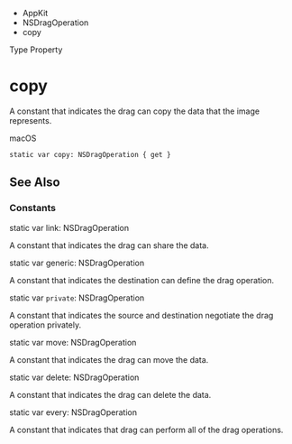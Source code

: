 

- AppKit
- NSDragOperation
-  copy 

Type Property

# copy

A constant that indicates the drag can copy the data that the image represents.

macOS

``` source
static var copy: NSDragOperation { get }
```

## See Also

### Constants

static var link: NSDragOperation

A constant that indicates the drag can share the data.

static var generic: NSDragOperation

A constant that indicates the destination can define the drag operation.

static var `private`: NSDragOperation

A constant that indicates the source and destination negotiate the drag operation privately.

static var move: NSDragOperation

A constant that indicates the drag can move the data.

static var delete: NSDragOperation

A constant that indicates the drag can delete the data.

static var every: NSDragOperation

A constant that indicates that drag can perform all of the drag operations.


